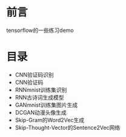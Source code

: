 ﻿# 前言
tensorflow的一些练习demo
# 目录
* CNN验证码识别
* CNN验证码
* RNNmnist训练集识别
* RNN古诗词生成模型
* GANmnist训练集图片生成
* DCGAN动漫头像生成
* Skip-Gram的Word2Vec生成
* Skip-Thought-Vector的Sentence2Vec网络

